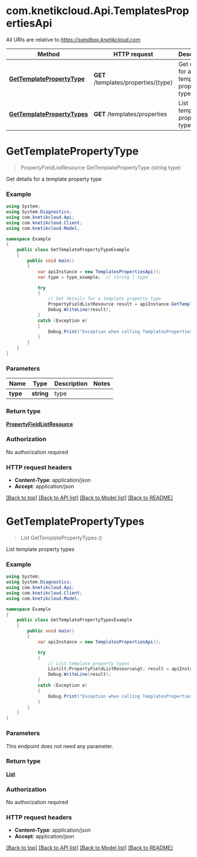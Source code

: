 # com.knetikcloud.Api.TemplatesPropertiesApi

All URIs are relative to *https://sandbox.knetikcloud.com*

Method | HTTP request | Description
------------- | ------------- | -------------
[**GetTemplatePropertyType**](TemplatesPropertiesApi.md#gettemplatepropertytype) | **GET** /templates/properties/{type} | Get details for a template property type
[**GetTemplatePropertyTypes**](TemplatesPropertiesApi.md#gettemplatepropertytypes) | **GET** /templates/properties | List template property types


<a name="gettemplatepropertytype"></a>
# **GetTemplatePropertyType**
> PropertyFieldListResource GetTemplatePropertyType (string type)

Get details for a template property type

### Example
```csharp
using System;
using System.Diagnostics;
using com.knetikcloud.Api;
using com.knetikcloud.Client;
using com.knetikcloud.Model;

namespace Example
{
    public class GetTemplatePropertyTypeExample
    {
        public void main()
        {
            var apiInstance = new TemplatesPropertiesApi();
            var type = type_example;  // string | type

            try
            {
                // Get details for a template property type
                PropertyFieldListResource result = apiInstance.GetTemplatePropertyType(type);
                Debug.WriteLine(result);
            }
            catch (Exception e)
            {
                Debug.Print("Exception when calling TemplatesPropertiesApi.GetTemplatePropertyType: " + e.Message );
            }
        }
    }
}
```

### Parameters

Name | Type | Description  | Notes
------------- | ------------- | ------------- | -------------
 **type** | **string**| type | 

### Return type

[**PropertyFieldListResource**](PropertyFieldListResource.md)

### Authorization

No authorization required

### HTTP request headers

 - **Content-Type**: application/json
 - **Accept**: application/json

[[Back to top]](#) [[Back to API list]](../README.md#documentation-for-api-endpoints) [[Back to Model list]](../README.md#documentation-for-models) [[Back to README]](../README.md)

<a name="gettemplatepropertytypes"></a>
# **GetTemplatePropertyTypes**
> List<PropertyFieldListResource> GetTemplatePropertyTypes ()

List template property types

### Example
```csharp
using System;
using System.Diagnostics;
using com.knetikcloud.Api;
using com.knetikcloud.Client;
using com.knetikcloud.Model;

namespace Example
{
    public class GetTemplatePropertyTypesExample
    {
        public void main()
        {
            var apiInstance = new TemplatesPropertiesApi();

            try
            {
                // List template property types
                List&lt;PropertyFieldListResource&gt; result = apiInstance.GetTemplatePropertyTypes();
                Debug.WriteLine(result);
            }
            catch (Exception e)
            {
                Debug.Print("Exception when calling TemplatesPropertiesApi.GetTemplatePropertyTypes: " + e.Message );
            }
        }
    }
}
```

### Parameters
This endpoint does not need any parameter.

### Return type

[**List<PropertyFieldListResource>**](PropertyFieldListResource.md)

### Authorization

No authorization required

### HTTP request headers

 - **Content-Type**: application/json
 - **Accept**: application/json

[[Back to top]](#) [[Back to API list]](../README.md#documentation-for-api-endpoints) [[Back to Model list]](../README.md#documentation-for-models) [[Back to README]](../README.md)

